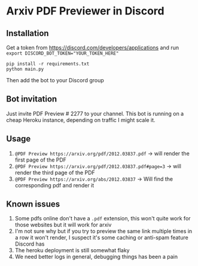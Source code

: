 # Arxiv PDF Previewer in Discord

## Installation

Get a token from https://discord.com/developers/applications and run `export DISCORD_BOT_TOKEN="YOUR_TOKEN_HERE"`

```
pip install -r requirements.txt
python main.py
```

Then add the bot to your Discord group


## Bot invitation

Just invite PDF Preview # 2277 to your channel. This bot is running on a cheap Heroku instance, depending on traffic I might scale it.


## Usage

1. `@PDF Preview https://arxiv.org/pdf/2012.03837.pdf` -> will render the first page of the PDF
2. `@PDF Preview https://arxiv.org/pdf/2012.03837.pdf#page=3` -> will render the third page of the PDF
2. `@PDF Preview https://arxiv.org/abs/2012.03837` -> Will find the corresponding pdf and render it


## Known issues
1. Some pdfs online don't have a `.pdf` extension, this won't quite work for those websites but it will work for arxiv
2. I'm not sure why but if you try to preview the same link multiple times in a row it won't render, I suspect it's some caching or anti-spam feature Discord has
3. The heroku deployment is still somewhat flaky
4. We need better logs in general, debugging things has been a pain